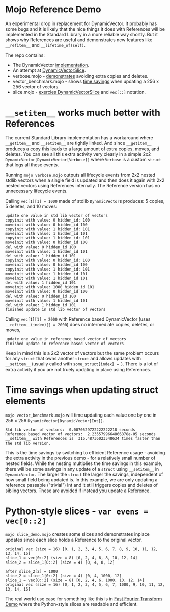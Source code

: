 # Mojo Reference Demo

An experimental drop in replacement for DynamicVector. It probably has some bugs and it is likely that the nice things it does with References will be implemented in the Standard Library in a more reliable way shortly. But it shows why References are useful and demonstrates new features like `__refitem__` and `__lifetime_of(self)`.

The repo contains:
- The DynamicVector [implementation](https://github.com/mikowals/dynamic_vector.mojo/blob/main/dynamic_vector.mojo#L4).
- An attempt at [DynamicVectorSlice](https://github.com/mikowals/dynamic_vector.mojo/blob/main/dynamic_vector.mojo#L98).
- verbose.mojo - [demonstrates](https://github.com/mikowals/dynamic_vector.mojo/tree/main?tab=readme-ov-file#__setitem__-works-much-better-with-references) avoiding extra copies and deletes.
- vector_benchmark.mojo - shows [time savings](https://github.com/mikowals/dynamic_vector.mojo/tree/main?tab=readme-ov-file#time-savings-when-updating-struct-elements) when updating a 256 x 256 vector of vectors.
- slice.mojo - [exercies DynamicVectorSlice](https://github.com/mikowals/dynamic_vector.mojo/tree/main?tab=readme-ov-file#python-style-slices---var-evens--vec02) and `vec[::]` notation.

# `__setitem__` works much better with References

The current Standard Library implementation has a workaround where `__getitem__` and `__setitem__` are tightly linked. And since `__getitem__` produces a copy this leads to a large amount of extra copies, moves, and deletes. You can see all this extra activity very clearly in a simple 2x2 `DynamicVector[DynamicVector[Verbose]]` where `Verbose` is a custom `struct` that logs all these events.

Running `mojo verbose.mojo` outputs all lifecycle events from 2x2 nested stdlib vectors when a single field is updated and then does it again with 2x2 nested vectors using References internally. The Reference version has no unnecessary lifecycle events.

Calling `vec[1][1] = 1000` made of stdlib `DynamicVector`s produces: 5 copies, 5 deletes, and 10 moves:

```console
update one value in std lib vector of vectors
copyinit with value: 0 hidden_id: 100
moveinit with value: 0 hidden_id 100
copyinit with value: 1 hidden_id: 101
moveinit with value: 1 hidden_id 101
copyinit with value: 1 hidden_id: 101
moveinit with value: 0 hidden_id 100
del with value: 0 hidden_id 100
moveinit with value: 1 hidden_id 101
del with value: 1 hidden_id 101
copyinit with value: 0 hidden_id: 100
moveinit with value: 0 hidden_id 100
copyinit with value: 1 hidden_id: 101
moveinit with value: 1 hidden_id 101
moveinit with value: 1 hidden_id 101
del with value: 1 hidden_id 101
moveinit with value: 1000 hidden_id 101
moveinit with value: 0 hidden_id 100
del with value: 0 hidden_id 100
moveinit with value: 1 hidden_id 101
del with value: 1 hidden_id 101
finished update in std lib vector of vectors
```

Calling `vec[1][1] = 2000` with Reference based DynamicVector (uses `__refitem__(index)[] = 2000`) does no intermediate copies, deletes, or moves,

```console
update one value in reference based vector of vectors
finished update in reference based vector of vectors
```

Keep in mind this is a 2x2 vector of vectors but the same problem occurs for any `struct` that owns another `struct` and allows updates with `__setitem__` (usually called with `some_struct[index] = `).  There is a lot of extra activity if you are not truely updating in place using References.  

# Time savings when updating struct elements

`mojo vector_benchmark.mojo` will time updating each value one by one in 256 x 256 `DynamicVector[DynamicVector[Int]]`.

```console
Std lib vector of vectors:  0.0070529722222222218 seconds
Reference based vector of vectors:  2.2355799664866878e-05 seconds
__setitem__ with References is  315.48736023548634 times faster than the std lib version.
```

This is the time savings by switching to efficient Reference usage - avoiding the extra activity in the previous demo - for a relatively small number of nested fields. While the nesting multiplies the time savings in this example, there will be some savings in any update of a `struct` using `__setitem__` in `DynamicVector`. The larger the `struct` the larger the savings, independent of how small field being updated is. In this example, we are only updating a reference passable ("trivial") Int and it still triggers copies and deletes of sibling vectors. These are avoided if instead you update a Reference.



# Python-style slices - `var evens = vec[0::2]`

`mojo slice_demo.mojo` creates some slices and demonstrates inplace updates since each slice holds a Reference to the original vector.

```console
original vec (size = 16) [0, 1, 2, 3, 4, 5, 6, 7, 8, 9, 10, 11, 12, 13, 14, 15]
slice_1 = vec[0::2] (size = 8) [0, 2, 4, 6, 8, 10, 12, 14]
slice_2 = slice_1[0::2] (size = 4) [0, 4, 8, 12]

after slice_2[2] = 1000
slice_2 = slice_1[0::2] (size = 4) [0, 4, 1000, 12]
slice_1 = vec[0::2] (size = 8) [0, 2, 4, 6, 1000, 10, 12, 14]
original vec (size = 16) [0, 1, 2, 3, 4, 5, 6, 7, 1000, 9, 10, 11, 12, 13, 14, 15]
```

The real world use case for something like this is in [Fast Fourier Transform Demo](https://github.com/duckki/field-fft-mojo/blob/main/python/fft-python.py#L15) where the Python-style slices are readable and efficient.
